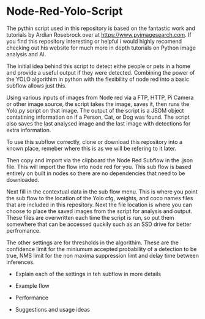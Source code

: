 # Node-Red-Yolo-Script

The pythin script used in this repository is based on the fantastic work and tutorials by Ardian Rosebrock over at https://www.pyimagesearch.com. If you find this repository interesting or helpful i would highly recomend checking out his website for much more in depth tutorials on Python image analysis and AI.

The initial idea behind this script to detect eithe people or pets in a home and provide a useful output if they were detected. Combining the power of the YOLO algorithim in python with the flexibility of node red into a basic subflow allows just this.

Using various inputs of images from Node red via a FTP, HTTP, Pi Camera or other image source, the script takes the image, saves it, then runs the Yolo.py script on that image. The output of the script is a JSOM object contatining information on if a Person, Cat, or Dog was found. The script also saves the last analysed image and the last image with detections for extra information.

To use this subflow correctly, clone or download this repository into a known place, remeber where this is as we will be refering to it later. 

Then copy and import via the clipboard the Node Red Subflow in the .json file. This will import the flow into node red for you. This sub flow is based entirely on built in nodes so there are no dependencies that need to be downloaded. 

Next fill in the contextual data in the sub flow menu. This is where you point the sub flow to the location of the Yolo cfg, weights, and coco names files that are included in this repository. Next the file location is where you can choose to place the saved images from the script for analysis and output. These files are overwritten each time the script is run, so put them somewhere that can be accessed quckily such as an SSD drive for better perfromance.

The other settings are for thresholds in the algorithim. These are the confidence limit for the miniumum accepted probability of a detection to be true, NMS limit for the non maxima suppression limt and delay time between inferences.

- Explain each of the settings in teh subflow in more details 


- Example flow 
- Performance 
- Suggestions and usage ideas
